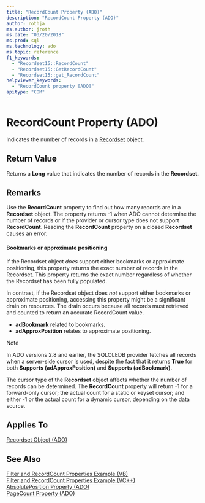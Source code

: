 ```yaml
---
title: "RecordCount Property (ADO)"
description: "RecordCount Property (ADO)"
author: rothja
ms.author: jroth
ms.date: "03/20/2018"
ms.prod: sql
ms.technology: ado
ms.topic: reference
f1_keywords:
  - "Recordset15::RecordCount"
  - "Recordset15::GetRecordCount"
  - "Recordset15::get_RecordCount"
helpviewer_keywords:
  - "RecordCount property [ADO]"
apitype: "COM"
---
```

# RecordCount Property (ADO)

Indicates the number of records in a [Recordset](./recordset-object-ado.md) object.
  
## Return Value

Returns a **Long** value that indicates the number of records in the **Recordset**.
  
## Remarks

Use the **RecordCount** property to find out how many records are in a **Recordset** object. The property returns -1 when ADO cannot determine the number of records or if the provider or cursor type does not support **RecordCount**. Reading the **RecordCount** property on a closed **Recordset** causes an error.

#### Bookmarks or approximate positioning

If the Recordset object *does* support either bookmarks or approximate positioning, this property returns the exact number of records in the Recordset. This property returns the exact number regardless of whether the Recordset has been fully populated.

In contrast, if the Recordset object does *not* support either bookmarks or approximate positioning, accessing this property might be a significant drain on resources. The drain occurs because all records must retrieved and counted to return an accurate RecordCount value.

- **adBookmark** related to bookmarks.
- **adApproxPosition** relates to approximate positioning.

> [!NOTE]
> In ADO versions 2.8 and earlier, the SQLOLEDB provider fetches all records when a server-side cursor is used, despite the fact that it returns **True** for both **Supports (adApproxPosition)** and **Supports (adBookmark)**.
  
The cursor type of the **Recordset** object affects whether the number of records can be determined. The **RecordCount** property will return -1 for a forward-only cursor; the actual count for a static or keyset cursor; and either -1 or the actual count for a dynamic cursor, depending on the data source.
  
## Applies To

[Recordset Object (ADO)](./recordset-object-ado.md)  
  
## See Also

[Filter and RecordCount Properties Example (VB)](./filter-and-recordcount-properties-example-vb.md)   
[Filter and RecordCount Properties Example (VC++)](./filter-and-recordcount-properties-example-vc.md)   
[AbsolutePosition Property (ADO)](./absoluteposition-property-ado.md)   
[PageCount Property (ADO)](./pagecount-property-ado.md)